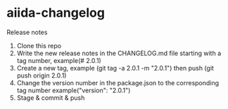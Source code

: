 # aiida-changelog
Release notes

1) Clone this repo
2) Write the new release notes in the CHANGELOG.md file starting with a tag number, example(# 2.0.1)
3) Create a new tag, example (git tag -a 2.0.1 -m "2.0.1") then push (git push origin 2.0.1)
4) Change the version number in the package.json to the corresponding tag number example("version": "2.0.1")
5) Stage & commit & push
